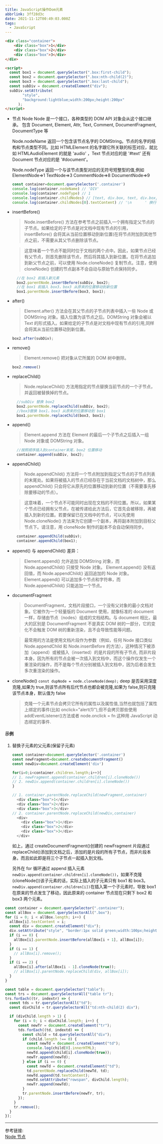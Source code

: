 ```yaml
---
title: JavaScript操作Dom元素
abbrlink: 3ff28d3c
date: 2021-11-12T00:49:03.000Z
tags:
  - JavaScript
---
```


```HTML
<div class="container">
    <div class="box">1</div>
    <div class="box">2</div>
    <div class="box">3</div>
</div>

<script>
  const box1 = document.querySelector(".box:first-child");
  const box2 = document.querySelector(".box:nth-child(2)");
  const box3 = document.querySelector(".box:last-child");
  const subDiv = document.createElement("div");
  subDiv.setAttribute(
        "style",
        "background:lightblue;width:200px;height:200px"
      );
</script>


```

<!-- more -->

- 节点 Node
  Node 是一个接口，各种类型的 DOM API 对象会从这个接口继承。 包含 Document, Element, Attr, Text, Comment, DocumentFragment, DocumentType 等

  Node.nodeName
  返回一个包含该节点名字的 DOMString。节点的名字的结构和节点类型不同。比如 HTMLElement 的名字跟它所关联的标签对应，就比如 HTMLAudioElement 的就是 'audio' ，Text 节点对应的是 '#text' 还有 Document 节点对应的是 '#document'。

  Node.nodeType
  返回一个与该节点类型对应的无符号短整型的值,例如 ElementNode=>1 TextNode=>3 CommentNode=>8 DocumentNode=>9

  ```JavaScript
  const container=document.querySelector('.container')
  console.log(container.nodeName) // 'DIV'
  console.log(container.nodeType) // 1
  console.log(container.childNodes) // [text, div.box, text, div.box, text, div.box, text]
  console.log(container.childNodes[0].textContent) // '\n      ' 换行

  ```

- insertBefore()

  > Node.insertBefore() 方法在参考节点之前插入一个拥有指定父节点的子节点。如果给定的子节点是对文档中现有节点的引用，insertBefore() 会将其从当前位置移动到新位置(在将节点附加到其他节点之前，不需要从其父节点删除该节点。

  > 这意味着一个节点不能同时位于文档的两个点中。因此，如果节点已经有父节点，则首先删除该节点，然后将其插入到新位置。在将节点追加到新父节点之前，可以使用 Node.cloneNode() 复制节点。注意，使用 cloneNode() 创建的节点副本不会自动与原始节点保持同步。

  ```JavaScript
    //在 box2 前插入新元素
    box2.parentNode.insertBefore(subDiv, box2);
    //在 box1 前插入 box3，box3 从原来的位置移动到新位置
    box1.parentNode.insertBefore(box3, box1);
  ```

- after()

  > Element.after() 方法会在其父节点的子节点列表中插入一些 Node 或 DOMString 对象。插入位置为该节点之后。DOMString 对象会被以 Text 的形式插入。如果给定的子节点是对文档中现有节点的引用,同样会将其从当前位置移动到新位置。

  ```JavaScript
  box2.after(subDiv);
  ```

- remove()

  > Element.remove() 把对象从它所属的 DOM 树中删除。

  ```JavaScript
  box2.remove()
  ```

- replaceChild()

  > Node.replaceChild() 方法用指定的节点替换当前节点的一个子节点，并返回被替换掉的节点。

  ```JavaScript
    //subDiv 替换 box2
    box2.parentNode.replaceChild(subDiv, box2);
    //box3替换 box1，box3 从原来的位置移动到 box1
    box1.parentNode.replaceChild(box3, box1);
  ```

- append()

  > Element.append 方法在 Element 的最后一个子节点之后插入一组 Node 对象或 DOMString 对象。

  ```JavaScript
    //按照顺序插入到container末尾，box2 位置移动
    container.append(subDiv, box2);
  ```

- appendChild()

  > Node.appendChild() 方法将一个节点附加到指定父节点的子节点列表的末尾处。如果将被插入的节点已经存在于当前文档的文档树中，那么 appendChild() 只会将它从原先的位置移动到新的位置（不需要事先移除要移动的节点）。

  > 这意味着，一个节点不可能同时出现在文档的不同位置。所以，如果某个节点已经拥有父节点，在被传递给此方法后，它首先会被移除，再被插入到新的位置。若要保留已在文档中的节点，可以先使用 Node.cloneNode() 方法来为它创建一个副本，再将副本附加到目标父节点下。请注意，用 cloneNode 制作的副本不会自动保持同步。

  ```JavaScript
    container.appendChild(subDiv);
    container.appendChild(box1);
  ```

- append() 与 appendChild() 差异：

  > Element.append() 允许追加 DOMString 对象，而 Node.appendChild() 只接受 Node 对象。
  > Element.append() 没有返回值，而 Node.appendChild() 返回追加的 Node 对象。
  > Element.append() 可以追加多个节点和字符串，而 Node.appendChild() 只能追加一个节点。

- documentFragment

  > DocumentFragment，文档片段接口，一个没有父对象的最小文档对象。它被作为一个轻量版的 Document 使用，就像标准的 document 一样，存储由节点（nodes）组成的文档结构。与 document 相比，最大的区别是 DocumentFragment 不是真实 DOM 树的一部分，它的变化不会触发 DOM 树的重新渲染，且不会导致性能等问题。

  > 最常用的方法是使用文档片段作为参数（例如，任何 Node 接口类似 Node.appendChild 和 Node.insertBefore 的方法），这种情况下被添加（append）或被插入（inserted）的是片段的所有子节点, 而非片段本身。因为所有的节点会被一次插入到文档中，而这个操作仅发生一个重渲染的操作，而不是每个节点分别被插入到文档中，因为后者会发生多次重渲染的操作。

- cloneNode()
  `const dupNode = node.cloneNode(deep);`
  deep 是否采用深度克隆,如果为 true,则该节点所有后代节点也都会被克隆,如果为 false,则只克隆该节点本身，默认值为 false

  > 克隆一个元素节点会拷贝它所有的属性以及属性值,当然也就包括了属性上绑定的事件(比如 onclick="alert(1)"),但不会拷贝那些使用 addEventListener()方法或者 node.onclick = fn 这种用 JavaScript 动态绑定的事件.

#### 示例

1. 替换子元素的父元素(保留子元素)

   ```JavaScript
   const container=document.querySelector('.container')
   const newFragment=document.createDocumentFragment()
   const newDiv=document.createElement('div')

   for(i=0;i<container.children.length;i++){
   // 1. newFragment.append(container.children[i].cloneNode())
   // 2. newDiv.append(container.children[i].cloneNode())
   }

   // 1. container.parentNode.replaceChild(newFragment,container)
     <div class="box">1</div>
     <div class="box">2</div>
     <div class="box">3</div>
   // 2. container.parentNode.replaceChild(newDiv,container)
     <div>
       <div class="box">1</div>
       <div class="box">2</div>
       <div class="box">3</div>
     </div>
   ```

   如上，通过 createDocumentFragment()创建的 newFragment 片段通过 replaceChild()添加到文档之后，添加的是片段的所有子节点，而非片段本身。而且如此即是将三个子节点一起插入到文档。

   另外在 for 循环通过 append 插入元素`newDiv.append(container.children[i].cloneNode())`，如果不克隆(cloneNode())该子元素的话，实际上插入的子元素只有 box1 和 box3。`newDiv.append(container.children[i])`在插入第一个子元素时，导致 box1 在原来的节点发生了移动，因此原来的 container 节点现在只剩下 box2 和 box3 两个元素。

```JavaScript
const container = document.querySelector(".container");
const allBox = document.querySelectorAll(".box");
for (i = 0; i < allBox.length; i++) {
  allBox[i].textContent = i;
  const div = document.createElement("div");
  div.setAttribute("style", "border:1px solid green;width:100px;height:100px");
  if (i == 0) {
    allBox[i].parentNode.insertBefore(allBox[i + 1], allBox[i]);
  }
  if (i == 1) {
    // allBox[i].remove();
  }
  if (i == 2) {
    allBox[i].after(allBox[i - 1].cloneNode(true));
    // allBox[i].parentNode.replaceChild(div, allBox[i]);
  }
}

const table = document.querySelector("table");
const trs = document.querySelectorAll("table tr");
trs.forEach((tr, indextr) => {
  const tds = tr.querySelectorAll("td");
  const divChild = tr.querySelectorAll("td:nth-child(2) div");

  if (divChild.length > 1) {
    for (i = 0; i < divChild.length; i++) {
      const newTr = document.createElement("tr");
      tds.forEach((td, indextd) => {
        const child = td.querySelectorAll("div");
        if (child.length !== 0) {
          const newTd = document.createElement("td");
          console.log(child[0].innerHTML);
          newTd.append(child[i].cloneNode(true));
          newTr.append(newTd);
        } else if (i == 0) {
          const newTd = document.createElement("td");
          td.parentNode.replaceChild(newTd, td);
          newTd.append(td.textContent);
          newTd.setAttribute("rowspan", divChild.length);
          newTr.append(newTd);
        }
        tr.parentNode.insertBefore(newTr, tr);
      });
    }
    tr.remove();
  }
});
```

---

参考链接:  
[Node 节点](https://developer.mozilla.org/zh-CN/docs/Web/API/Node)
